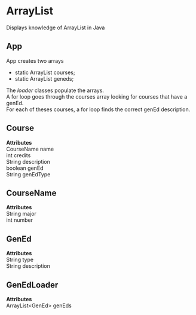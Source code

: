 # ArrayList
Displays knowledge of ArrayList in Java

## App
App creates two arrays
* static ArrayList<Course> courses;
* static ArrayList<GenEd> geneds;

The *loader* classes populate the arrays.\
A for loop goes through the courses array looking for courses that have a genEd.\
For each of theses courses, a for loop finds the correct genEd description.

## Course
**Attributes**\
CourseName name\
int credits\
String description\
boolean genEd\
String genEdType

## CourseName
**Attributes**\
String major\
int number

## GenEd
**Attributes**\
String type\
String description

## GenEdLoader
**Attributes**\
ArrayList\<GenEd\> genEds
